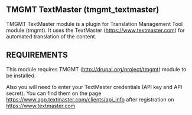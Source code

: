 TMGMT TextMaster (tmgmt_textmaster)
---------------------

TMGMT TextMaster module is a plugin for
Translation Management Tool module (tmgmt).
It uses the TextMaster (https://www.textmaster.com)
for automated translation of the content.

REQUIREMENTS
------------

This module requires TMGMT (http://drupal.org/project/tmgmt) module
to be installed.

Also you will need to enter your TextMaster credentials (API key and API secret).
You can find them on the page https://www.app.textmaster.com/clients/api_info after registration on
https://www.textmaster.com
